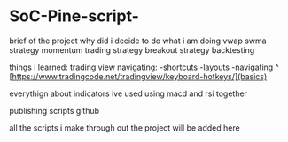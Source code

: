 # SoC-Pine-script-

brief of the project
why did i decide to do what i am doing 
vwap swma strategy 
momentum trading strategy
breakout strategy
backtesting 


things i learned:
trading view navigating: 
-shortcuts
-layouts
-navigating
^ [https://www.tradingcode.net/tradingview/keyboard-hotkeys/](basics)

everythign about indicators ive used
using macd and rsi together 



publishing scripts 
github 


all the scripts i make through out the project will be added here
